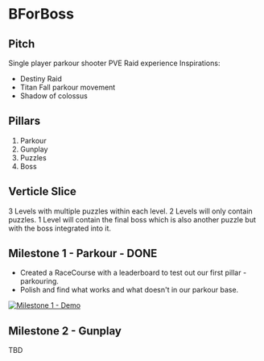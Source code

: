 # BForBoss
## Pitch
Single player parkour shooter PVE Raid experience
Inspirations:
- Destiny Raid
- Titan Fall parkour movement
- Shadow of colossus

## Pillars
1. Parkour
2. Gunplay
3. Puzzles
4. Boss

## Verticle Slice
3 Levels with multiple puzzles within each level.
2 Levels will only contain puzzles.
1 Level will contain the final boss which is also another puzzle but with the boss integrated into it.

## Milestone 1 - Parkour - DONE
- Created a RaceCourse with a leaderboard to test out our first pillar - parkouring. 
- Polish and find what works and what doesn't in our parkour base.

[![Milestone 1 - Demo](https://img.youtube.com/vi/aA634B6ljI4/0.jpg)](https://www.youtube.com/watch?v=aA634B6ljI4)


## Milestone 2 - Gunplay
TBD
